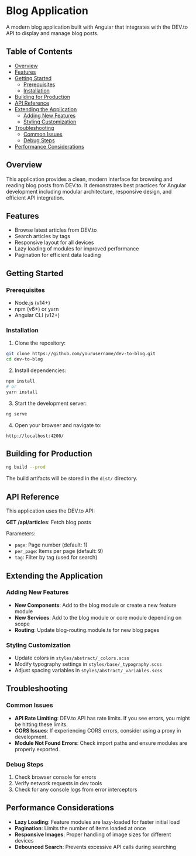 # Blog Application

A modern blog application built with Angular that integrates with the DEV.to API to display and manage blog posts.

## Table of Contents

- [Overview](#overview)
- [Features](#features)
- [Getting Started](#getting-started)
  - [Prerequisites](#prerequisites)
  - [Installation](#installation)
- [Building for Production](#building-for-production)
- [API Reference](#api-reference)
- [Extending the Application](#extending-the-application)
  - [Adding New Features](#adding-new-features)
  - [Styling Customization](#styling-customization)
- [Troubleshooting](#troubleshooting)
  - [Common Issues](#common-issues)
  - [Debug Steps](#debug-steps)
- [Performance Considerations](#performance-considerations)

## Overview

This application provides a clean, modern interface for browsing and reading blog posts from DEV.to. It demonstrates best practices for Angular development including modular architecture, responsive design, and efficient API integration.

## Features

- Browse latest articles from DEV.to
- Search articles by tags
- Responsive layout for all devices
- Lazy loading of modules for improved performance
- Pagination for efficient data loading

## Getting Started

### Prerequisites

- Node.js (v14+)
- npm (v6+) or yarn
- Angular CLI (v12+)

### Installation

1. Clone the repository:

```bash
git clone https://github.com/yourusername/dev-to-blog.git
cd dev-to-blog
```

2. Install dependencies:

```bash
npm install
# or
yarn install
```

3. Start the development server:

```bash
ng serve
```

4. Open your browser and navigate to:

```
http://localhost:4200/
```

## Building for Production

```bash
ng build --prod
```

The build artifacts will be stored in the `dist/` directory.

## API Reference

This application uses the DEV.to API:

**GET /api/articles**: Fetch blog posts

Parameters:

- `page`: Page number (default: 1)
- `per_page`: Items per page (default: 9)
- `tag`: Filter by tag (used for search)

## Extending the Application

### Adding New Features

- **New Components**: Add to the blog module or create a new feature module
- **New Services**: Add to the blog module or core module depending on scope
- **Routing**: Update blog-routing.module.ts for new blog pages

### Styling Customization

- Update colors in `styles/abstract/_colors.scss`
- Modify typography settings in `styles/base/_typography.scss`
- Adjust spacing variables in `styles/abstract/_variables.scss`

## Troubleshooting

### Common Issues

- **API Rate Limiting**: DEV.to API has rate limits. If you see errors, you might be hitting these limits.
- **CORS Issues**: If experiencing CORS errors, consider using a proxy in development.
- **Module Not Found Errors**: Check import paths and ensure modules are properly exported.

### Debug Steps

1. Check browser console for errors
2. Verify network requests in dev tools
3. Check for any console logs from error interceptors

## Performance Considerations

- **Lazy Loading**: Feature modules are lazy-loaded for faster initial load
- **Pagination**: Limits the number of items loaded at once
- **Responsive Images**: Proper handling of image sizes for different devices
- **Debounced Search**: Prevents excessive API calls during searching
